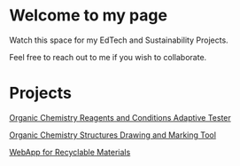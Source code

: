 # Welcome to my page

Watch this space for my EdTech and Sustainability Projects.

Feel free to reach out to me if you wish to collaborate.


# Projects
<p><a href="https://kwen1510.github.io/webpages/organic-adaptive-tester.html">Organic Chemistry Reagents and Conditions Adaptive Tester</a></p>
<p><a href="https://kwen1510.github.io/webpages/Organic Molecules Marking Tool.html">Organic Chemistry Structures Drawing and Marking Tool</a></p>
<p><a href="https://share.streamlit.io/kwen1510/recyclenet/main/app.py">WebApp for Recyclable Materials</a></p>
